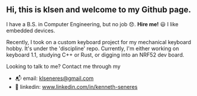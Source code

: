 ## Hi, this is klsen and welcome to my Github page. 

I have a B.S. in Computer Engineering, but no job 😞. **Hire me!** 😃 I like embedded devices.

Recently, I took on a custom keyboard project for my mechanical keyboard hobby. It's under the 'discipline' repo. Currently, I'm either working on keyboard 1.1, studying C++ or Rust, or digging into an NRF52 dev board.

Looking to talk to me? Contact me through my 

* 📬 email: klseneres@gmail.com
* 🔗 linkedin: www.linkedin.com/in/kenneth-seneres


<!---
klsen/klsen is a ✨ special ✨ repository because its `README.md` (this file) appears on your GitHub profile.
You can click the Preview link to take a look at your changes.
--->
